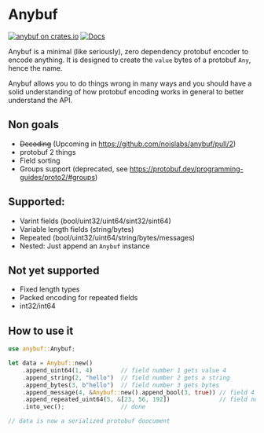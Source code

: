 # Anybuf

[![anybuf on crates.io](https://img.shields.io/crates/v/anybuf.svg)](https://crates.io/crates/anybuf)
[![Docs](https://docs.rs/anybuf/badge.svg)](https://docs.rs/anybuf)

Anybuf is a minimal (like seriously), zero dependency protobuf encoder
to encode anything.
It is designed to create the `value` bytes of a protobuf `Any`, hence the name.

Anybuf allows you to do things wrong in many ways and you should have a
solid understanding of how protobuf encoding works in general to better
understand the API.

## Non goals

- ~~Decoding~~ (Upcoming in <https://github.com/noislabs/anybuf/pull/2>)
- protobuf 2 things
- Field sorting
- Groups support (deprecated, see <https://protobuf.dev/programming-guides/proto2/#groups>)

## Supported:

- Varint fields (bool/uint32/uint64/sint32/sint64)
- Variable length fields (string/bytes)
- Repeated (bool/uint32/uint64/string/bytes/messages)
- Nested: Just append an `Anybuf` instance

## Not yet supported

- Fixed length types
- Packed encoding for repeated fields
- int32/int64

## How to use it

```rust
use anybuf::Anybuf;

let data = Anybuf::new()
    .append_uint64(1, 4)        // field number 1 gets value 4
    .append_string(2, "hello")  // field number 2 gets a string
    .append_bytes(3, b"hello")  // field number 3 gets bytes
    .append_message(4, &Anybuf::new().append_bool(3, true)) // field 4 gets a message
    .append_repeated_uint64(5, &[23, 56, 192])              // field number 5 is a repeated uint64
    .into_vec();                // done

// data is now a serialized protobuf doocument
```
